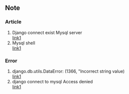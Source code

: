 ## Note
### Article
  1. Django connect exist Mysql server<br>
       [link1](https://medium.com/@ka666wang/django%E9%80%A3%E7%B5%90%E7%8F%BE%E6%9C%89mysql%E8%B3%87%E6%96%99%E5%BA%AB-1277338fcb71)
  2. Mysql shell<br>
       [link1](https://www.opencli.com/mysql/mysql-add-new-users-databases-privileges)
       
### Error
  1. django.db.utils.DataError: (1366, "Incorrect string value)<br>
       [link1](https://www.zhanxuewei.com/articleDetail?id=944)<br>
  2. django connect to mysql Access denied<br>
       [link1](http://huanyouchen.github.io/2018/05/26/django-connect-mysql-error-operationalerror-1045-access-denied-for/)<br>
